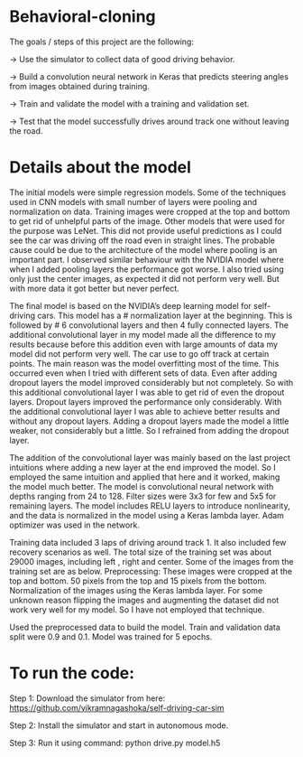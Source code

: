 # Behavioral-cloning
The goals / steps of this project are the following:

  -> Use the simulator to collect data of good driving behavior.
  
  -> Build a convolution neural network in Keras that predicts steering angles from images obtained during training.
 
  -> Train and validate the model with a training and validation set.
  
  -> Test that the model successfully drives around track one without leaving the road.
  
# Details about the model
The initial models were simple regression models. Some of the techniques used in CNN models with small number of layers were pooling and normalization on data. Training images were cropped at the top and bottom to get rid of unhelpful parts of the image. Other models that were used for the purpose was LeNet. This did not provide useful predictions as I could see the car was driving off the road even in straight lines. The probable cause could be due to the architecture of the model where pooling is an important part. I observed similar behaviour with the NVIDIA model where when I added pooling layers the performance got worse. I also tried using only just the center images, as expected it did not perform very well. But with more data it got better but never perfect.

The final model is based on the NVIDIA’s deep learning model for self-driving cars. This model has a # normalization layer at the beginning. This is followed by # 6 convolutional layers and then 4 fully connected layers. The additional convolutional layer in my model made all the difference to my results because before this addition even with large amounts of data my model did not perform very well. The car use to go off track at certain points. The main reason was the model overfitting most of the time. This occurred even when I tried with different sets of data. Even after adding dropout layers the model improved considerably but not completely. So with this additional convolutional layer I was able to get rid of even the dropout layers. Dropout layers improved the performance only considerably. With the additional convolutional layer I was able to achieve better results and without any dropout layers. Adding a dropout layers made the model a little weaker, not considerably but a little. So I refrained from adding the dropout layer.

The addition of the convolutional layer was mainly based on the last project intuitions where adding a new layer at the end improved the model. So I employed the same intuition and applied that here and it worked, making the model much better.
The model is convolutional neural network with depths ranging from 24 to 128. Filter sizes were 3x3 for few and 5x5 for remaining layers.	The model includes RELU layers to introduce nonlinearity, and the data is normalized in the model using a Keras lambda layer. Adam optimizer was used in the network.

Training data included 3 laps of driving around track 1. It also included few recovery scenarios as well. The total size of the training set was about 29000 images, including left , right and center. Some of the images from the training set are as below.
Preprocessing: These images were cropped at the top and bottom. 50 pixels from the top and 15 pixels from the bottom. Normalization of the images using the Keras lambda layer. For some unknown reason flipping the images and augmenting the dataset did not work very well for my model. So I have not employed that technique.

Used the preprocessed data to build the model. Train and validation data split were 0.9 and 0.1. Model was trained for 5 epochs.

# To run the code:
Step 1: Download the simulator from here: https://github.com/vikramnagashoka/self-driving-car-sim

Step 2: Install the simulator and start in autonomous mode.

Step 3: Run it using command: python drive.py model.h5
